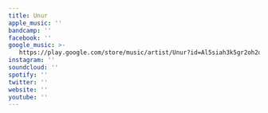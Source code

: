 ```yaml
---
title: Unur
apple_music: ''
bandcamp: ''
facebook: ''
google_music: >-
   https://play.google.com/store/music/artist/Unur?id=Al5siah3k5gr2oh2ovgtkwlnxba
instagram: ''
soundcloud: ''
spotify: ''
twitter: ''
website: ''
youtube: ''
---
```

